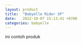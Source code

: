 ```yaml
---
layout: product
title:  "Babyelle Rider SP"
date:   2022-10-07 15:13:41 +0700
categories: babyelle
---
```

ini contoh produk
